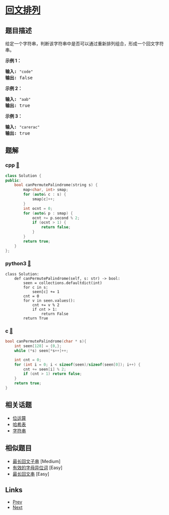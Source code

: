 
# [回文排列](https://leetcode-cn.com/problems/palindrome-permutation)

## 题目描述

<p>给定一个字符串，判断该字符串中是否可以通过重新排列组合，形成一个回文字符串。</p>

<p><strong>示例 1：</strong></p>

<pre><strong>输入:</strong> <code>&quot;code&quot;</code>
<strong>输出:</strong> false</pre>

<p><strong>示例 2：</strong></p>

<pre><strong>输入:</strong> <code>&quot;aab&quot;</code>
<strong>输出:</strong> true</pre>

<p><strong>示例 3：</strong></p>

<pre><strong>输入:</strong> <code>&quot;carerac&quot;</code>
<strong>输出:</strong> true</pre>


## 题解

### cpp [🔗](palindrome-permutation.cpp) 
```cpp
class Solution {
public:
    bool canPermutePalindrome(string s) {
        map<char, int> smap;
        for (auto& c : s) {
            smap[c]++;
        }
        int ocnt = 0;
        for (auto& p : smap) {
            ocnt += p.second % 2;
            if (ocnt > 1) {
                return false;
            }
        }
        return true;
    }
};
```
### python3 [🔗](palindrome-permutation.py) 
```python3
class Solution:
    def canPermutePalindrome(self, s: str) -> bool:
        seen = collections.defaultdict(int)
        for c in s:
            seen[c] += 1
        cnt = 0
        for v in seen.values():
            cnt += v % 2
            if cnt > 1:
                return False
        return True
```
### c [🔗](palindrome-permutation.c) 
```c
bool canPermutePalindrome(char * s){
    int seen[128] = {0,};
    while (*s) seen[*s++]++;

    int cnt = 0;
    for (int i = 0; i < sizeof(seen)/sizeof(seen[0]); i++) {
        cnt += seen[i] % 2;
        if (cnt > 1) return false;
    } 
    return true;
}
```


## 相关话题

- [位运算](https://leetcode-cn.com/tag/bit-manipulation) 
- [哈希表](https://leetcode-cn.com/tag/hash-table) 
- [字符串](https://leetcode-cn.com/tag/string) 


## 相似题目

- [最长回文子串](../longest-palindromic-substring/README.md)  [Medium] 
- [有效的字母异位词](../valid-anagram/README.md)  [Easy] 
- [最长回文串](../longest-palindrome/README.md)  [Easy] 


## Links

- [Prev](../ugly-number-ii/README.md) 
- [Next](../missing-number/README.md) 

